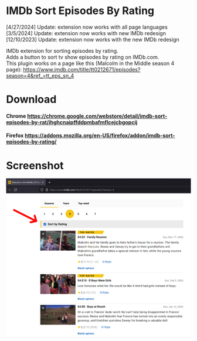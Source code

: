 # IMDb Sort Episodes By Rating  
[4/27/2024] Update: extension now works with all page languages  
[3/5/2024] Update: extension now works with new IMDb redesign  
[12/10/2023] Update: extension now works with the new IMDb redesign  

IMDb extension for sorting episodes by rating.  
Adds a button to sort tv show episodes by rating on IMDb.com.  
This plugin works on a page like this (Malcolm in the Middle season 4 page):
https://www.imdb.com/title/tt0212671/episodes?season=4&ref_=tt_eps_sn_4

# Download
#### Chrome https://chrome.google.com/webstore/detail/imdb-sort-episodes-by-rat/ihghcnaipffddpmbafmflcejcbgopcij
#### Firefox https://addons.mozilla.org/en-US/firefox/addon/imdb-sort-episodes-by-rating/

# Screenshot
![Button location](https://github.com/AlexisDrain/IMDb-Sort-Episodes-By-Rating/blob/main/_Promo_Builds_DontZip/screenshots/NewPromo.PNG)  
